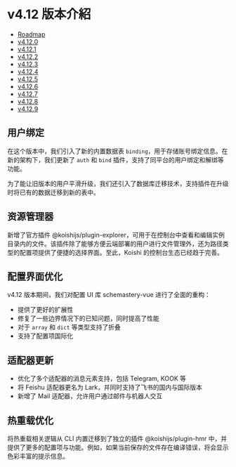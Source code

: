 # v4.12 版本介紹

- [Roadmap](https://github.com/koishijs/koishi/issues/1000)
- [v4.12.0](https://github.com/koishijs/koishi/releases/tag/4.12.0)
- [v4.12.1](https://github.com/koishijs/koishi/releases/tag/4.12.1)
- [v4.12.2](https://github.com/koishijs/koishi/releases/tag/4.12.2)
- [v4.12.3](https://github.com/koishijs/koishi/releases/tag/4.12.3)
- [v4.12.4](https://github.com/koishijs/koishi/releases/tag/4.12.4)
- [v4.12.5](https://github.com/koishijs/koishi/releases/tag/4.12.5)
- [v4.12.6](https://github.com/koishijs/koishi/releases/tag/4.12.6)
- [v4.12.7](https://github.com/koishijs/koishi/releases/tag/4.12.7)
- [v4.12.8](https://github.com/koishijs/koishi/releases/tag/4.12.8)
- [v4.12.9](https://github.com/koishijs/koishi/releases/tag/4.12.9)

## 用户绑定

在这个版本中，我们引入了新的内置数据表 `binding`，用于存储账号绑定信息。在新的架构下，我们更新了 `auth` 和 `bind` 插件，支持了同平台的用户绑定和解绑等功能。

为了能让旧版本的用户平滑升级，我们还引入了数据库迁移技术，支持插件在升级时将已有的数据迁移到新的表中。

## 资源管理器

新增了官方插件 @koishijs/plugin-explorer，可用于在控制台中查看和编辑实例目录内的文件。该插件除了能够方便云端部署的用户进行文件管理外，还为路径类型的配置项提供了便捷的选择界面。至此，Koishi 的控制台生态已经趋于完善。

## 配置界面优化

v4.12 版本期间，我们对配置 UI 库 schemastery-vue 进行了全面的重构：

- 提供了更好的扩展性
- 修复了一些边界情况下的已知问题，同时提高了性能
- 对于 `array` 和 `dict` 等类型支持了折叠
- 支持了配置项国际化

## 适配器更新

- 优化了多个适配器的消息元素支持，包括 Telegram, KOOK 等
- 将 Feishu 适配器更名为 Lark，并同时支持了飞书的国内与国际版本
- 新增了 Mail 适配器，允许用户通过邮件与机器人交互

## 热重载优化

将热重载相关逻辑从 CLI 内置迁移到了独立的插件 @koishijs/plugin-hmr 中，并提供了更多的配置项与功能。例如，如果当前保存的文件存在编译错误，将会显示色彩丰富的提示信息。
